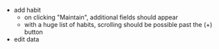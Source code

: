 - add habit
	- on clicking "Maintain", additional fields should appear
	- with a huge list of habits, scrolling should be possible past the (+) button
- edit data